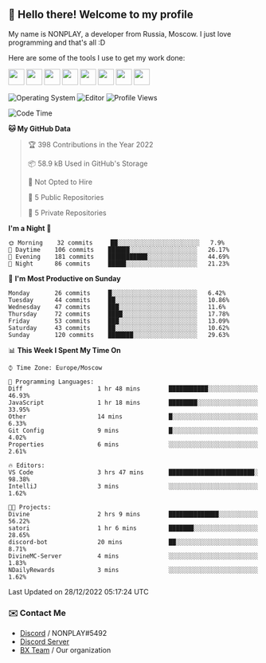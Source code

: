## :wave: Hello there! Welcome to my profile

My name is NONPLAY, a developer from Russia, Moscow. I just love programming and that's all :D

Here are some of the tools I use to get my work done:

<kbd><img height="32" src="https://img.icons8.com/color/2x/visual-studio-code-2019.png"></kbd>
<kbd><img height="32" src="https://img.icons8.com/color/2x/linux.png"></kbd>
<kbd><img height="32" src="https://img.icons8.com/fluent/2x/console.png"></kbd>
<kbd><img height="32" src="https://img.icons8.com/color/2x/open-source.png"></kbd>
<kbd><img height="32" src="https://img.icons8.com/color/2x/git.png"></kbd>
<kbd><img height="32" src="https://img.icons8.com/color/2x/nginx.png"></kbd>
<a href="?#gh-light-mode-only"><kbd><img height="32" src="https://img.icons8.com/metro/2x/mysql.png"></kbd></a>
<a href="?#gh-dark-mode-only"><kbd><img height="32" src="https://img.icons8.com/FFFFFF/metro/2x/mysql.png"></kbd></a>

![Operating System](https://img.shields.io/badge/OS-Windows%2010%20Pro-informational?style=for-the-badge&logo=Windows&logoColor=white&color=007ec6)
![Editor](https://img.shields.io/badge/Editor-VS%20Code-informational?style=for-the-badge&logo=Visual%20Studio%20Code&logoColor=white&color=007ec6)
![Profile Views](https://komarev.com/ghpvc/?username=NONPLAYT&color=blue&style=for-the-badge)

<!--START_SECTION:waka-->
![Code Time](http://img.shields.io/badge/Code%20Time-29%20hrs%2016%20mins-blue)

**🐱 My GitHub Data** 

> 🏆 398 Contributions in the Year 2022
 > 
> 📦 58.9 kB Used in GitHub's Storage 
 > 
> 🚫 Not Opted to Hire
 > 
> 📜 5 Public Repositories 
 > 
> 🔑 5 Private Repositories  
 > 
**I'm a Night 🦉** 

```text
🌞 Morning    32 commits     ██░░░░░░░░░░░░░░░░░░░░░░░   7.9% 
🌆 Daytime    106 commits    ██████░░░░░░░░░░░░░░░░░░░   26.17% 
🌃 Evening    181 commits    ███████████░░░░░░░░░░░░░░   44.69% 
🌙 Night      86 commits     █████░░░░░░░░░░░░░░░░░░░░   21.23%

```
📅 **I'm Most Productive on Sunday** 

```text
Monday       26 commits     █░░░░░░░░░░░░░░░░░░░░░░░░   6.42% 
Tuesday      44 commits     ██░░░░░░░░░░░░░░░░░░░░░░░   10.86% 
Wednesday    47 commits     ███░░░░░░░░░░░░░░░░░░░░░░   11.6% 
Thursday     72 commits     ████░░░░░░░░░░░░░░░░░░░░░   17.78% 
Friday       53 commits     ███░░░░░░░░░░░░░░░░░░░░░░   13.09% 
Saturday     43 commits     ██░░░░░░░░░░░░░░░░░░░░░░░   10.62% 
Sunday       120 commits    ███████░░░░░░░░░░░░░░░░░░   29.63%

```


📊 **This Week I Spent My Time On** 

```text
⌚︎ Time Zone: Europe/Moscow

💬 Programming Languages: 
Diff                     1 hr 48 mins        ███████████░░░░░░░░░░░░░░   46.93% 
JavaScript               1 hr 18 mins        ████████░░░░░░░░░░░░░░░░░   33.95% 
Other                    14 mins             █░░░░░░░░░░░░░░░░░░░░░░░░   6.33% 
Git Config               9 mins              █░░░░░░░░░░░░░░░░░░░░░░░░   4.02% 
Properties               6 mins              ░░░░░░░░░░░░░░░░░░░░░░░░░   2.61%

🔥 Editors: 
VS Code                  3 hrs 47 mins       ████████████████████████░   98.38% 
IntelliJ                 3 mins              ░░░░░░░░░░░░░░░░░░░░░░░░░   1.62%

🐱‍💻 Projects: 
Divine                   2 hrs 9 mins        ██████████████░░░░░░░░░░░   56.22% 
satori                   1 hr 6 mins         ███████░░░░░░░░░░░░░░░░░░   28.65% 
discord-bot              20 mins             ██░░░░░░░░░░░░░░░░░░░░░░░   8.71% 
DivineMC-Server          4 mins              ░░░░░░░░░░░░░░░░░░░░░░░░░   1.83% 
NDailyRewards            3 mins              ░░░░░░░░░░░░░░░░░░░░░░░░░   1.62%

```


 Last Updated on 28/12/2022 05:17:24 UTC
<!--END_SECTION:waka-->

### ✉️ Contact Me

- [Discord](https://discord.com/users/597087584090587177) / NONPLAY#5492
- [Discord Server](https://discord.gg/p7cxhw7E2M)
- [BX Team](https://github.com/BX-Team) / Our organization